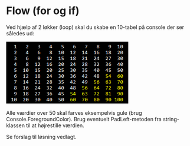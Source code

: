 ﻿# Flow (for og if)

Ved hjælp af 2 løkker (loop) skal du skabe en 10-tabel på console der ser således ud:

![alt text](tabel.png)

Alle værdier over 50 skal farves eksempelvis gule (brug Console.ForegroundColor). Brug eventuelt PadLeft-metoden fra string-klassen til at højrestille værdien.

Se forslag til løsning vedlagt.

